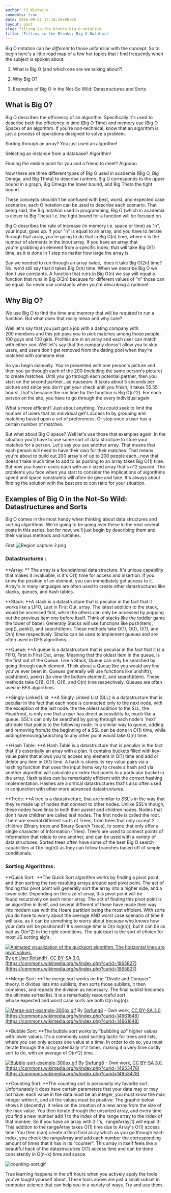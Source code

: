 ```yaml
---
author: PJ Wickwire
comments: true
date: 2016-09-21 17:18:35+00:00
layout: post
slug: filling-in-the-blanks-big-o-notation
title: 'Filling in the Blanks: Big O Notation'
---
```


Big O notation can be _different_ to those unfamiliar with the concept. So to begin here's a little road map of a few hot topics that I find frequently when the subject is spoken about.



	
  1. What is Big O (and which one are we talking about?)

	
  2. Why Big O?

	
  3. Examples of Big O in the Not-So Wild: Datastructures and Sorts


## What is Big O?

Big O describes the efficiency of an algorithm. Specifically it's used to describe both the efficiency in time (Big O Time) and memory use (Big O Space) of an algorithm. If you're non-technical, know that an algorithm is just a process of operations designed to solve a problem. 

Sorting through an array? You just used an algorithm!

Selecting an instance from a database? Algorithm!

Finding the middle point for you and a friend to meet? Algoooo

Now there are three different types of Big O used in academia (Big O, Big Omega, and Big Theta) to describe runtime. Big O corresponds to the upper bound in a graph, Big Omega the lower bound, and Big Theta the tight bound.

These concepts shouldn't be confused with best, worst, and expected case scenarios; each O notation can be used to describe each scenario. That being said, the Big notation used in programming, Big O (which in academia is closer to Big Theta) i.e. the tight bound for a function will be focused on.

Big O describes the rate of increase (in memory i.e. space or time) as "n", your input, goes up. If your "n" is equal to an array, and you have to iterate through that array, you're going to do that in Big O(n) time, where n is the number of elements in the input array. If you have an array that you're grabbing an element from a specific index, that will take Big O(1) time, as it is done in 1 step no matter how large the array is.

Say we needed to run through an array twice,  does it take Big O(2n) time? No, we'd still say that it takes Big O(n) time. When we describe Big O we don't use constants. A function that runs in Big O(n) we say will equal a function that runs in Big O(2n) because for different values of "n" those can be equal. So never use constants when you're describing a runtime!


## Why Big O?

 We use Big O to find the time and memory that will be required to run a function. But what does that really mean and why care?

Well let's say that you just got a job with a dating company with 200 members and this job pays you to pick matches among those people. 100 guys and 100 girls. Profiles are in an array and each user can match with either sex. Well let's say that the company doesn't allow you to skip users, and users don't get removed from the dating pool when they're matched with someone else.

So you begin manually. You're presented with one person's picture and then you go through each of the 200 (including the same person's picture) to create matches. Until you go through each potential partner, then you start on the second partner...ad nauseum. It takes about 5 seconds per picture and since you don't get your check until you finish, it takes 55.55 hours! That's because the run time for the function is Big O(n^2). For each person on the site, you have to go through the every individual again.

What's more efficent? Just about anything. You could seek to limit the number of users that an individual get's access to by grouping and matching based upon a set of preferences. Or stop once a user has a certain number of matches. 

But what about Big O space? Well let's use those that examples again. In the situation you'll have to use some sort of data structure to store your matches for a person. Let's say you use another array. That means that each person will need to have their own  for their matches. That means you're about to build out 200 array's of up to 200 people each...now that doesn't take much time to add to as pushing to an array takes Big O(1) time. But now you have n users each with an n sized array that's n^2 spaced. The problems you face when you start to consider the implications of algorithms speed and space constraints will often be give and take. It's always about finding the solution with the best pro to con ratio for your situation. 

## Examples of Big O in the Not-So Wild: Datastructures and Sorts

Big O comes in the most handy when thinking about data structures and sorting algorithms. We're going to be going over these in the next several posts in this series, but for now, we'll just begin by describing them and their various methods and runtimes.

First ![Region capture 2.png](https://rubydoobiedoo.files.wordpress.com/2016/09/region-capture-2.png)


### Datastructures :

**Array: ** The array is a foundational data structure. It's unique capability that makes it invaluable, is it's O(1) time for access and insertion. If you know the position of an element, you can immediately get access to it. Array's in many languages are often used to create other datastructures like stacks, queues, and hash tables.

**Stack: **A stack is a datastructure that is peculiar in the fact that it works like a LIFO, Last in First Out, array. The latest addition to the stack, would be accessed first, while the others can only be accessed by popping out the previous item one before itself. Think of stacks like the toddler game the tower of babel. Generally Stacks will use functions like push(item), pop(), peek(), and search(item). These methods take O(1), O(1), O(1), and O(n) time respectively. Stacks can be used to implement queues and are often used in DFS algorithms.

**Queue: **A queue is a datastructure that is peculiar in the fact that it is a FIFO, First in First Out, array. Meaning that the oldest item in the queue, is the first out of the Queue. Like a Stack, Queue can only be searched by going through each element. Think about a Queue like you would any line you've ever been in. Queues generally will use functions like unshift(), push(item), peek() (to view the bottom element), and search(item). These methods take O(1), O(1), O(1), and O(n) time respectively. Queues are often used in BFS algorithms.

**Singly-Linked List: **A Singly-Linked List (SLL) is a datastructure that is peculiar in the fact that each node is connected only to the next node, with the exception of the last node. the the oldest addition to the SLL, the Head/root, is only one that a user has direct accessiblity to, much like a queue. SSL's can only be searched by going through each node's 'next' attribute that points to the following node. In a similar way to queue, adding and removing from/to the beginning of a SSL can be done in O(1) time, while adding/removing/searching to any other point would take O(n) time.

**Hash Table: **A Hash Table is a datastructure that is peculiar in the fact that it's essentially an array with a plan. It contains buckets filled with key-value pairs that allows you to access any element in O(1) time and add or delete any item in O(1) time. A hash is stores its key value pairs via a hashing function that uses the input items key to create a hash and via another algorithm will calculate an index that points to a particular bucket in the array. Hash tables can be remarkably efficient with the correct hashing implementation. Hashes are a critical  datastructures that's also often used in conjunction with other more advanced datastructures.

**Trees: **A tree is a  datastructure, that are similar to SSL's in the way that they're made up of nodes that connect to other nodes. Unlike SSL's though, these nodes have links to both their parent and children nodes. Nodes that don't have children are called leaf nodes. The first node is called the root. There are several different sorts of Trees, from trees that only accept 2 children (Binary trees and Binary Search Trees), to some that only offer a single character of information (Tries). Tree's are used to connect points of information that relate to one another, and can be used with a variety of data structures. Sorted trees often have some of the best Big O search capabilities at O(n log(n)) as they can follow branches based off of simple conditionals.


### Sorting Algorithms:

**Quick Sort:  **The Quick Sort algorithm works by finding a pivot point, and then sorting the two resulting arrays around said pivot point. The act of finding this pivot point will generally sort the array into a higher side, and a lower side. Depending on the size of array, this pivot point will be found recursively on each minor array. The act of finding this pivot point is an algorithm in itself, and several different of these have made their way into modern use with the Hoare partition being the most efficient. With sorts you do have to worry about the average AND worst case scenario of time it will take, as it can be something to worry about because who knows how your data will be positioned? It's average time is O(n log(n)), but it can be as bad as O(n^2) in the right conditions. The quicksort is the sort of choice for most JS sorting alg's. 

[![Animated visualization of the quicksort algorithm. The horizontal lines are pivot values.](https://upload.wikimedia.org/wikipedia/commons/6/6a/Sorting_quicksort_anim.gif)](https://commons.wikimedia.org/wiki/File:Sorting_quicksort_anim.gif#/media/File:Sorting_quicksort_anim.gif)
By [en:User:RolandH](https://en.wikipedia.org/wiki/User:RolandH), [CC BY-SA 3.0](http://creativecommons.org/licenses/by-sa/3.0/), [https://commons.wikimedia.org/w/index.php?curid=1965827](https://commons.wikimedia.org/w/index.php?curid=1965827)

**Merge Sort: **The merge sort works on the "Divide and Conquer" theory. It divides lists into sublists, then sorts those sublists, it then combines, and repeats the division as necessary. The final sublist becomes the ultimate sorted list. It is a remarkably resourceful sort whose expected and worst case sorts are both O(n log(n)).


[![Merge-sort-example-300px.gif](https://upload.wikimedia.org/wikipedia/commons/c/cc/Merge-sort-example-300px.gif)](https://commons.wikimedia.org/wiki/File:Merge-sort-example-300px.gif#/media/File:Merge-sort-example-300px.gif)
By [Swfung8](Swfung8&action=edit&redlink=1) - Own work, [CC BY-SA 3.0](http://creativecommons.org/licenses/by-sa/3.0), [https://commons.wikimedia.org/w/index.php?curid=14961648](https://commons.wikimedia.org/w/index.php?curid=14961648)

**Bubble Sort: **The bubble sort works by "bubbling up" higher values with lower values. It's a commonly used sorting tactic for trees and lists, where you can only access one value at a time. In order to do so, you must iterate through the array potentially n^2 times, making it a very time costly sort to do, with an average of O(n^2) time.

[![Bubble-sort-example-300px.gif](https://upload.wikimedia.org/wikipedia/commons/c/c8/Bubble-sort-example-300px.gif)](https://commons.wikimedia.org/wiki/File:Bubble-sort-example-300px.gif#/media/File:Bubble-sort-example-300px.gif)
By [Swfung8](Swfung8&action=edit&redlink=1) - Own work, [CC BY-SA 3.0](http://creativecommons.org/licenses/by-sa/3.0), [https://commons.wikimedia.org/w/index.php?curid=14953478](https://commons.wikimedia.org/w/index.php?curid=14953478)

**Counting Sort: **The counting sort is personally my favorite sort. Unfortunately it does have certain parameters that your data may or may not have: each value in the data must be an integer, you must know the max integer within it, and all the values must be positive. The graphic below shows it (decently). it relies on the creation of a new array from the size of the max value. You then iterate through the unsorted array, and every time you find a new number add 1 to the index of the range array to the index of that number. So if you have an array with 3 1's,  rangeArray[1] will equal 3! This addition to the rangeArray takes O(1) time due to Array's O(1) access time! You then (can) create a third final array which as you go through each index, you check the rangeArray and add each number the corresponding amount of times that it has in its "counter". This array in itself feels like a beautiful hack of the datastrucutres O(1) access time and can be done consistently in O(n+k) time and space. 

![counting-sort.gif](https://rubydoobiedoo.files.wordpress.com/2016/09/counting-sort.gif)

True learning happens in the off hours when you actively apply the tools you've taught yourself about. These tools above are just a small subset in computer science that can help you in a variety of ways. Try and use them. 